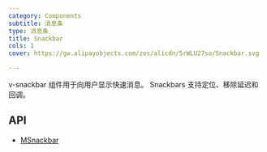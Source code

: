 ```yaml
---
category: Components
subtitle: 消息条
type: 消息条
title: Snackbar
cols: 1
cover: https://gw.alipayobjects.com/zos/alicdn/5rWLU27so/Snackbar.svg

---
```


v-snackbar 组件用于向用户显示快速消息。 Snackbars 支持定位、移除延迟和回调。

## API

- [MSnackbar](/docs/api/MSnackbar)
